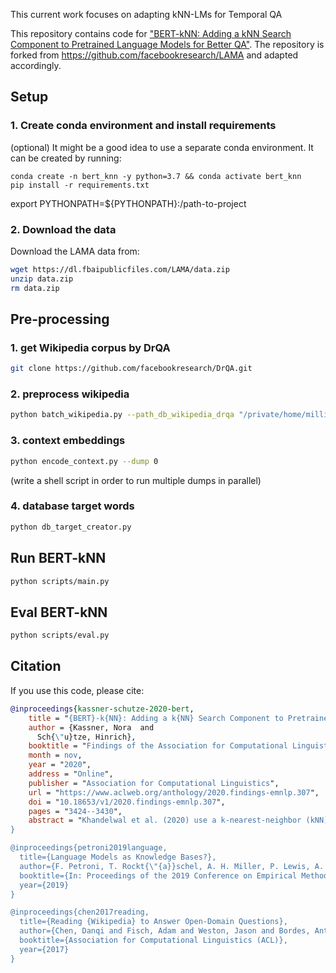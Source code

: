 This current work focuses on adapting kNN-LMs for Temporal QA


This repository contains code for ["BERT-kNN: Adding a kNN Search Component to Pretrained Language Models for Better QA"](https://arxiv.org/pdf/2005.00766.pdf).
The repository is forked from https://github.com/facebookresearch/LAMA and adapted accordingly.

## Setup
### 1. Create conda environment and install requirements

(optional) It might be a good idea to use a separate conda environment. It can be created by running:
```
conda create -n bert_knn -y python=3.7 && conda activate bert_knn
pip install -r requirements.txt
```

export PYTHONPATH=${PYTHONPATH}:/path-to-project
### 2. Download the data
Download the LAMA data from:

```bash
wget https://dl.fbaipublicfiles.com/LAMA/data.zip
unzip data.zip
rm data.zip
```

## Pre-processing

### 1. get Wikipedia corpus by DrQA
```bash
git clone https://github.com/facebookresearch/DrQA.git
```

### 2. preprocess wikipedia
```bash
python batch_wikipedia.py --path_db_wikipedia_drqa "/private/home/millicentli/BERT-kNN/DrQA/data/wikipedia/docs.db"
```

### 3. context embeddings
```bash
python encode_context.py --dump 0
```
(write a shell script in order to run multiple dumps in parallel)
### 4. database target words
```bash
python db_target_creator.py
```

## Run BERT-kNN
```bash
python scripts/main.py
```

## Eval BERT-kNN
```bash
python scripts/eval.py
```
## Citation
If you use this code, please cite:
```bibtex
@inproceedings{kassner-schutze-2020-bert,
    title = "{BERT}-k{NN}: Adding a k{NN} Search Component to Pretrained Language Models for Better {QA}",
    author = {Kassner, Nora  and
      Sch{\"u}tze, Hinrich},
    booktitle = "Findings of the Association for Computational Linguistics: EMNLP 2020",
    month = nov,
    year = "2020",
    address = "Online",
    publisher = "Association for Computational Linguistics",
    url = "https://www.aclweb.org/anthology/2020.findings-emnlp.307",
    doi = "10.18653/v1/2020.findings-emnlp.307",
    pages = "3424--3430",
    abstract = "Khandelwal et al. (2020) use a k-nearest-neighbor (kNN) component to improve language model performance. We show that this idea is beneficial for open-domain question answering (QA). To improve the recall of facts encount>
}

@inproceedings{petroni2019language,
  title={Language Models as Knowledge Bases?},
  author={F. Petroni, T. Rockt{\"{a}}schel, A. H. Miller, P. Lewis, A. Bakhtin, Y. Wu and S. Riedel},
  booktitle={In: Proceedings of the 2019 Conference on Empirical Methods in Natural Language Processing (EMNLP), 2019},
  year={2019}
}

@inproceedings{chen2017reading,
  title={Reading {Wikipedia} to Answer Open-Domain Questions},
  author={Chen, Danqi and Fisch, Adam and Weston, Jason and Bordes, Antoine},
  booktitle={Association for Computational Linguistics (ACL)},
  year={2017}
}
```
